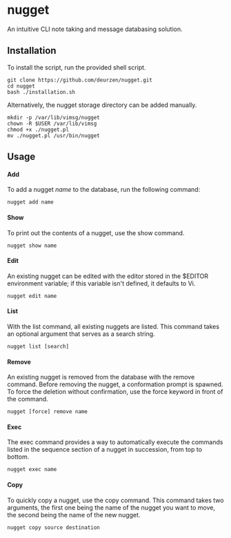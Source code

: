# nugget
An intuitive CLI note taking and message databasing solution.

## Installation
To install the script, run the provided shell script.

```
git clone https://github.com/deurzen/nugget.git
cd nugget
bash ./installation.sh
```

Alternatively, the nugget storage directory can be added manually.

```
mkdir -p /var/lib/vimsg/nugget
chown -R $USER /var/lib/vimsg
chmod +x ./nugget.pl
mv ./nugget.pl /usr/bin/nugget
```

## Usage
#### Add
To add a nugget _name_ to the database, run the following command:

```
nugget add name
```

#### Show
To print out the contents of a nugget, use the show command.

```
nugget show name
```

#### Edit
An existing nugget can be edited with the editor stored in the $EDITOR
environment variable; if this variable isn't defined, it defaults to Vi.

```
nugget edit name
```

#### List
With the list command, all existing nuggets are listed. This command takes an
optional argument that serves as a search string.

```
nugget list [search]
```

#### Remove
An existing nugget is removed from the database with the remove command.
Before removing the nugget, a conformation prompt is spawned. To force the
deletion without confirmation, use the force keyword in front of the command.

```
nugget [force] remove name
```

#### Exec
The exec command provides a way to automatically execute the commands listed
in the sequence section of a nugget in succession, from top to bottom.

```
nugget exec name
```

#### Copy
To quickly copy a nugget, use the copy command. This command takes two
arguments, the first one being the name of the nugget you want to move, the
second being the name of the new nugget.

```
nugget copy source destination
```
